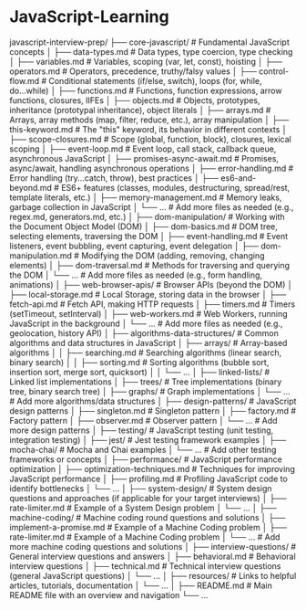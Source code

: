 # JavaScript-Learning

javascript-interview-prep/
├── core-javascript/ # Fundamental JavaScript concepts
│ ├── data-types.md # Data types, type coercion, type checking
│ ├── variables.md # Variables, scoping (var, let, const), hoisting
│ ├── operators.md # Operators, precedence, truthy/falsy values
│ ├── control-flow.md # Conditional statements (if/else, switch), loops (for, while, do...while)
│ ├── functions.md # Functions, function expressions, arrow functions, closures, IIFEs
│ ├── objects.md # Objects, prototypes, inheritance (prototypal inheritance), object literals
│ ├── arrays.md # Arrays, array methods (map, filter, reduce, etc.), array manipulation
│ ├── this-keyword.md # The "this" keyword, its behavior in different contexts
│ ├── scope-closures.md # Scope (global, function, block), closures, lexical scoping
│ ├── event-loop.md # Event loop, call stack, callback queue, asynchronous JavaScript
│ ├── promises-async-await.md # Promises, async/await, handling asynchronous operations
│ ├── error-handling.md # Error handling (try...catch, throw), best practices
│ ├── es6-and-beyond.md # ES6+ features (classes, modules, destructuring, spread/rest, template literals, etc.)
│ ├── memory-management.md # Memory leaks, garbage collection in JavaScript
│ └── ... # Add more files as needed (e.g., regex.md, generators.md, etc.)
│
├── dom-manipulation/ # Working with the Document Object Model (DOM)
│ ├── dom-basics.md # DOM tree, selecting elements, traversing the DOM
│ ├── event-handling.md # Event listeners, event bubbling, event capturing, event delegation
│ ├── dom-manipulation.md # Modifying the DOM (adding, removing, changing elements)
│ ├── dom-traversal.md # Methods for traversing and querying the DOM
│ └── ... # Add more files as needed (e.g., form handling, animations)
│
├── web-browser-apis/ # Browser APIs (beyond the DOM)
│ ├── local-storage.md # Local Storage, storing data in the browser
│ ├── fetch-api.md # Fetch API, making HTTP requests
│ ├── timers.md # Timers (setTimeout, setInterval)
│ ├── web-workers.md # Web Workers, running JavaScript in the background
│ └── ... # Add more files as needed (e.g., geolocation, history API)
│
├── algorithms-data-structures/ # Common algorithms and data structures in JavaScript
│ ├── arrays/ # Array-based algorithms
│ │ ├── searching.md # Searching algorithms (linear search, binary search)
│ │ ├── sorting.md # Sorting algorithms (bubble sort, insertion sort, merge sort, quicksort)
│ │ └── ...
│ ├── linked-lists/ # Linked list implementations
│ ├── trees/ # Tree implementations (binary tree, binary search tree)
│ ├── graphs/ # Graph implementations
│ └── ... # Add more algorithms/data structures
│
├── design-patterns/ # JavaScript design patterns
│ ├── singleton.md # Singleton pattern
│ ├── factory.md # Factory pattern
│ ├── observer.md # Observer pattern
│ └── ... # Add more design patterns
│
├── testing/ # JavaScript testing (unit testing, integration testing)
│ ├── jest/ # Jest testing framework examples
│ ├── mocha-chai/ # Mocha and Chai examples
│ └── ... # Add other testing frameworks or concepts
│
├── performance/ # JavaScript performance optimization
│ ├── optimization-techniques.md # Techniques for improving JavaScript performance
│ ├── profiling.md # Profiling JavaScript code to identify bottlenecks
│ └── ...
│
├── system-design/ # System design questions and approaches (if applicable for your target interviews)
│ ├── rate-limiter.md # Example of a System Design problem
│ └── ...
│
├── machine-coding/ # Machine coding round questions and solutions
│ ├── implement-a-promise.md # Example of a Machine Coding problem
│ ├── rate-limiter.md # Example of a Machine Coding problem
│ └── ... # Add more machine coding questions and solutions
│
├── interview-questions/ # General interview questions and answers
│ ├── behavioral.md # Behavioral interview questions
│ ├── technical.md # Technical interview questions (general JavaScript questions)
│ └── ...
│
├── resources/ # Links to helpful articles, tutorials, documentation
│ └── ...
│
├── README.md # Main README file with an overview and navigation
└── ...
